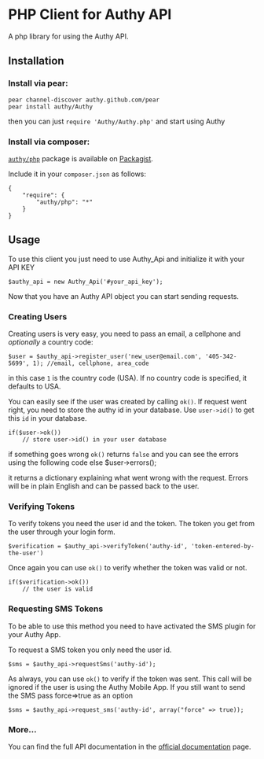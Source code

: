 # PHP Client for Authy API

A php library for using the Authy API.

## Installation

### Install via pear:

    pear channel-discover authy.github.com/pear
    pear install authy/Authy

then you can just `require 'Authy/Authy.php'` and start using Authy

### Install via composer:

[`authy/php`](http://packagist.org/packages/authy/php) package is available on [Packagist](http://packagist.org).

Include it in your `composer.json` as follows:

	{
	    "require": {
	        "authy/php": "*"
	    }
	}

## Usage

To use this client you just need to use Authy_Api and initialize it with your API KEY


    $authy_api = new Authy_Api('#your_api_key');

Now that you have an Authy API object you can start sending requests.


### Creating Users

Creating users is very easy, you need to pass an email, a cellphone and _optionally_ a country code:

    $user = $authy_api->register_user('new_user@email.com', '405-342-5699', 1); //email, cellphone, area_code

in this case `1` is the country code (USA). If no country code is specified, it defaults to USA.

You can easily see if the user was created by calling `ok()`.
If request went right, you need to store the authy id in your database. Use `user->id()` to get this `id` in your database.

    if($user->ok())
        // store user->id() in your user database

if something goes wrong `ok()` returns `false` and you can see the errors using the following code
    else
    	$user->errors();

it returns a dictionary explaining what went wrong with the request. Errors will be in plain English and can
be passed back to the user.


### Verifying Tokens

To verify tokens you need the user id and the token. The token you get from the user through your login form. 

    $verification = $authy_api->verifyToken('authy-id', 'token-entered-by-the-user')

Once again you can use `ok()` to verify whether the token was valid or not.

    if($verification->ok())
        // the user is valid

### Requesting SMS Tokens
To be able to use this method you need to have activated the SMS plugin for your Authy App.

To request a SMS token you only need the user id.

	$sms = $authy_api->requestSms('authy-id');

As always, you can use `ok()` to verify if the token was sent. 
This call will be ignored if the user is using the Authy Mobile App. If you still want to send
the SMS pass force=>true as an option

	$sms = $authy_api->request_sms('authy-id', array("force" => true));


### More…

You can find the full API documentation in the [official documentation](https://docs.authy.com) page.






